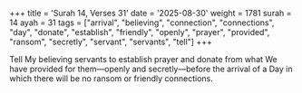 +++
title = 'Surah 14, Verses 31'
date = '2025-08-30'
weight = 1781
surah = 14
ayah = 31
tags = ["arrival", "believing", "connection", "connections", "day", "donate", "establish", "friendly", "openly", "prayer", "provided", "ransom", "secretly", "servant", "servants", "tell"]
+++

Tell My believing servants to establish prayer and donate from what We have provided for them—openly and secretly—before the arrival of a Day in which there will be no ransom or friendly connections.